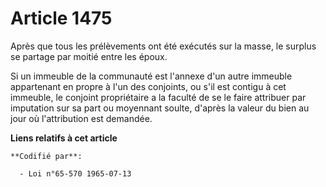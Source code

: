 # Article 1475

Après que tous les prélèvements ont été exécutés sur la masse, le surplus se partage par moitié entre les époux.

Si un immeuble de la communauté est l'annexe d'un autre immeuble appartenant en propre à l'un des conjoints, ou s'il est
contigu à cet immeuble, le conjoint propriétaire a la faculté de se le faire attribuer par imputation sur sa part ou
moyennant soulte, d'après la valeur du bien au jour où l'attribution est demandée.

**Liens relatifs à cet article**

	**Codifié par**:

	  - Loi n°65-570 1965-07-13
